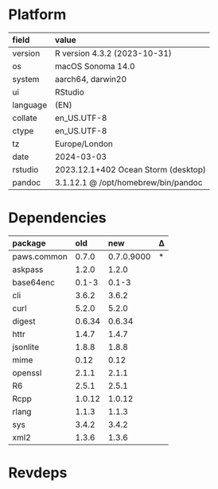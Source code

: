 # Platform

|field    |value                               |
|:--------|:-----------------------------------|
|version  |R version 4.3.2 (2023-10-31)        |
|os       |macOS Sonoma 14.0                   |
|system   |aarch64, darwin20                   |
|ui       |RStudio                             |
|language |(EN)                                |
|collate  |en_US.UTF-8                         |
|ctype    |en_US.UTF-8                         |
|tz       |Europe/London                       |
|date     |2024-03-03                          |
|rstudio  |2023.12.1+402 Ocean Storm (desktop) |
|pandoc   |3.1.12.1 @ /opt/homebrew/bin/pandoc |

# Dependencies

|package     |old    |new        |Δ  |
|:-----------|:------|:----------|:--|
|paws.common |0.7.0  |0.7.0.9000 |*  |
|askpass     |1.2.0  |1.2.0      |   |
|base64enc   |0.1-3  |0.1-3      |   |
|cli         |3.6.2  |3.6.2      |   |
|curl        |5.2.0  |5.2.0      |   |
|digest      |0.6.34 |0.6.34     |   |
|httr        |1.4.7  |1.4.7      |   |
|jsonlite    |1.8.8  |1.8.8      |   |
|mime        |0.12   |0.12       |   |
|openssl     |2.1.1  |2.1.1      |   |
|R6          |2.5.1  |2.5.1      |   |
|Rcpp        |1.0.12 |1.0.12     |   |
|rlang       |1.1.3  |1.1.3      |   |
|sys         |3.4.2  |3.4.2      |   |
|xml2        |1.3.6  |1.3.6      |   |

# Revdeps

